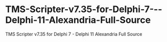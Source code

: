 # TMS-Scripter-v7.35-for-Delphi-7---Delphi-11-Alexandria-Full-Source
TMS Scripter v7.35 for Delphi 7 - Delphi 11 Alexandria Full Source

